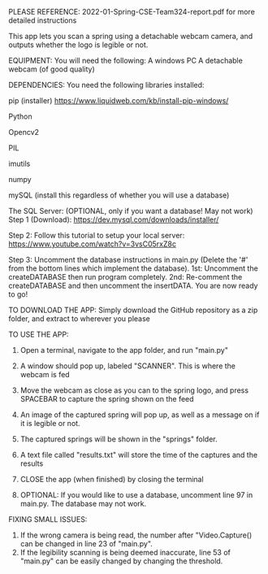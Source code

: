 PLEASE REFERENCE: 2022-01-Spring-CSE-Team324-report.pdf for more detailed instructions


This app lets you scan a spring using a detachable webcam camera, and outputs whether the logo is legible or not.




EQUIPMENT:
You will need the following:
A windows PC
A detachable webcam (of good quality)

DEPENDENCIES:
You need the following libraries installed:

pip (installer)
https://www.liquidweb.com/kb/install-pip-windows/

Python

Opencv2


PIL


imutils

numpy


mySQL (install this regardless of whether you will use a database)



The SQL Server: (OPTIONAL, only if you want a database! May not work)
Step 1 (Download):
https://dev.mysql.com/downloads/installer/

Step 2:
Follow this tutorial to setup your local server: 
https://www.youtube.com/watch?v=3vsC05rxZ8c 

Step 3: 
Uncomment the database instructions in main.py (Delete the '#' from the bottom lines which implement the database).
  1st:
    Uncomment the createDATABASE then run program completely.
  2nd:
    Re-comment the createDATABASE and then uncomment the insertDATA. You are now ready to go!


TO DOWNLOAD THE APP:
Simply download the GitHub repository as a zip folder, and extract to wherever you please


TO USE THE APP:

1. Open a terminal, navigate to the app folder, and run "main.py"


2. A window should pop up, labeled "SCANNER". This is where the webcam is fed


3. Move the webcam as close as you can to the spring logo, and press SPACEBAR to capture the spring shown on the feed

4. An image of the captured spring will pop up, as well as a message on if it is legible or not.


5. The captured springs will be shown in the "springs" folder.


6. A text file called "results.txt" will store the time of the captures and the results

7. CLOSE the app (when finished) by closing the terminal


7. OPTIONAL: If you would like to use a database, uncomment line 97 in main.py. The database may not work.





FIXING SMALL ISSUES:

1. If the wrong camera is being read, the number after "Video.Capture() can be changed in line 23 of "main.py".
2. If the legibility scanning is being deemed inaccurate, line 53 of "main.py" can be easily changed by changing the threshold.


